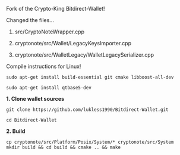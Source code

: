 Fork of the Crypto-King Bitdirect-Wallet!


Changed the files... 

1) src/CryptoNoteWrapper.cpp 

2) cryptonote/src/Wallet/LegacyKeysImporter.cpp

3) cryptonote/src/WalletLegacy/WalletLegacySerializer.cpp


Compile instructions for Linux!



```
sudo apt-get install build-essential git cmake libboost-all-dev

sudo apt-get install qtbase5-dev
```

**1. Clone wallet sources**

```
git clone https://github.com/lukless1990/Bitdirect-Wallet.git

cd Bitdirect-Wallet
```


**2. Build**

```
cp cryptonote/src/Platform/Posix/System/* cryptonote/src/System
mkdir build && cd build && cmake .. && make
```
